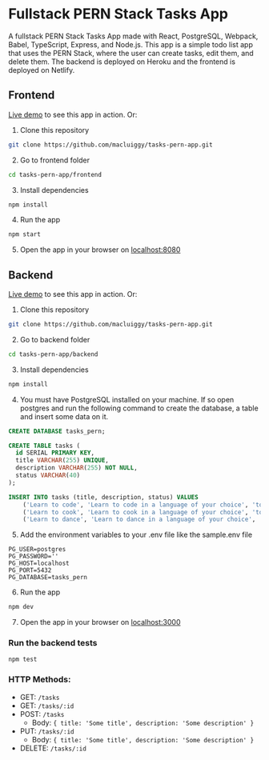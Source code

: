 # Fullstack PERN Stack Tasks App

A fullstack PERN Stack Tasks App made with React, PostgreSQL, Webpack, Babel, TypeScript, Express, and Node.js. This app is a simple todo list app that uses the PERN Stack, where the user can create tasks, edit them, and delete them. The backend is deployed on Heroku and the frontend is deployed on Netlify.

## Frontend

[Live demo](https://tasks-pern.netlify.app/) to see this app in action. Or:

1. Clone this repository

```bash
git clone https://github.com/macluiggy/tasks-pern-app.git
```

2. Go to frontend folder

```bash
cd tasks-pern-app/frontend
```

3. Install dependencies

```bash
npm install
```

4. Run the app

```bash
npm start
```

5. Open the app in your browser on [localhost:8080](http://localhost:8080)

## Backend

[Live demo](https://tasks-pern-stack.herokuapp.com/) to see this app in action. Or:

1. Clone this repository

```bash
git clone https://github.com/macluiggy/tasks-pern-app.git
```

2. Go to backend folder

```bash
cd tasks-pern-app/backend
```

3. Install dependencies

```bash
npm install
```

4. You must have PostgreSQL installed on your machine. If so open postgres and run the following command to create the database, a table and insert some data on it.

```sql
CREATE DATABASE tasks_pern;

CREATE TABLE tasks (
  id SERIAL PRIMARY KEY,
  title VARCHAR(255) UNIQUE,
  description VARCHAR(255) NOT NULL,
  status VARCHAR(40)
);

INSERT INTO tasks (title, description, status) VALUES
    ('Learn to code', 'Learn to code in a language of your choice', 'todo'),
    ('Learn to cook', 'Learn to cook in a language of your choice', 'todo'),
    ('Learn to dance', 'Learn to dance in a language of your choice', 'todo');

```

5. Add the environment variables to your .env file like the sample.env file

```env
PG_USER=postgres
PG_PASSWORD=''
PG_HOST=localhost
PG_PORT=5432
PG_DATABASE=tasks_pern
```

6. Run the app

```bash
npm dev
```

7. Open the app in your browser on [localhost:3000](http://localhost:3000)

### Run the backend tests

```
npm test
```

### HTTP Methods:

- GET: `/tasks`
- GET: `/tasks/:id`
- POST: `/tasks`
  - Body: `{ title: 'Some title', description: 'Some description' }`
- PUT: `/tasks/:id`
  - Body: `{ title: 'Some title', description: 'Some description' }`
- DELETE: `/tasks/:id`
